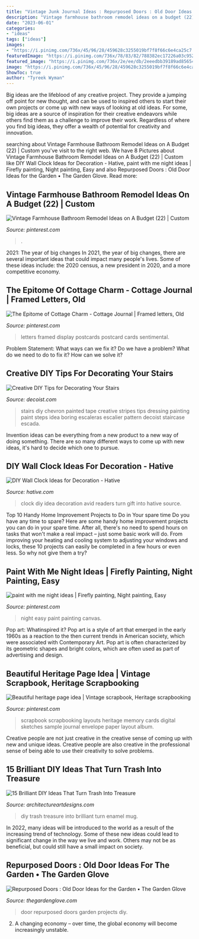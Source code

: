 ```yaml
---
title: "Vintage Junk Journal Ideas : Repurposed Doors : Old Door Ideas For The Garden • The Garden Glove"
description: "Vintage farmhouse bathroom remodel ideas on a budget (22)"
date: "2023-06-01"
categories:
- "ideas"
tags: ["ideas"]
images:
- "https://i.pinimg.com/736x/45/96/28/459628c3255019bf7f8f66c6e4ca25c7.jpg"
featuredImage: "https://i.pinimg.com/736x/78/83/82/788382ec17226a03c952e11c11033c00.jpg"
featured_image: "https://i.pinimg.com/736x/2e/ee/db/2eeedbb39189ad856542211aed2bd9a6.jpg"
image: "https://i.pinimg.com/736x/45/96/28/459628c3255019bf7f8f66c6e4ca25c7.jpg"
ShowToc: true
author: "Tyreek Wyman"
---
```



Big ideas are the lifeblood of any creative project. They provide a jumping off point for new thought, and can be used to inspired others to start their own projects or come up with new ways of looking at old ideas. For some, big ideas are a source of inspiration for their creative endeavors while others find them as a challenge to improve their work. Regardless of where you find big ideas, they offer a wealth of potential for creativity and innovation.

	

		
searching about Vintage Farmhouse Bathroom Remodel Ideas on A Budget (22) | Custom you've visit to the right web. We have 8 Pictures about Vintage Farmhouse Bathroom Remodel Ideas on A Budget (22) | Custom like DIY Wall Clock Ideas for Decoration - Hative, paint with me night ideas | Firefly painting, Night painting, Easy and also Repurposed Doors : Old Door Ideas for the Garden • The Garden Glove. Read more:
		
    
## Vintage Farmhouse Bathroom Remodel Ideas On A Budget (22) | Custom

<img loading=lazy src="https://i.pinimg.com/736x/2e/ee/db/2eeedbb39189ad856542211aed2bd9a6.jpg" onerror="this.onerror=null;this.src='https://tse4.mm.bing.net/th?id=OIP.sxdU_oo55dIMHVlOdiHC_gHaKr&amp;pid=15.1';" alt="Vintage Farmhouse Bathroom Remodel Ideas on A Budget (22) | Custom">

_Source: pinterest.com_

>. 

	

2021: The year of big changes
In 2021, the year of big changes, there are several important ideas that could impact many people's lives. Some of these ideas include: the 2020 census, a new president in 2020, and a more competitive economy.

    
## The Epitome Of Cottage Charm - Cottage Journal | Framed Letters, Old

<img loading=lazy src="https://i.pinimg.com/736x/c4/53/36/c4533610072f8d8a7272c74ed9b97c6d--framed-letters-love-letters.jpg" onerror="this.onerror=null;this.src='https://tse1.mm.bing.net/th?id=OIP.NmRUIacub7H9MFE2wccFHgHaLH&amp;pid=15.1';" alt="The Epitome of Cottage Charm - Cottage Journal | Framed letters, Old">

_Source: pinterest.com_

>letters framed display postcards postcard cards sentimental. 

	

Problem Statement: What ways can we fix it?
Do we have a problem?
What do we need to do to fix it?
How can we solve it?

    
## Creative DIY Tips For Decorating Your Stairs

<img loading=lazy src="http://cdn.decoist.com/wp-content/uploads/2012/09/chevron-DIY-painted-stairs-e1347023818367.jpg" onerror="this.onerror=null;this.src='https://tse3.mm.bing.net/th?id=OIP.2jRe3kxvtFBr4fWuJdAe_wHaHb&amp;pid=15.1';" alt="Creative DIY Tips for Decorating Your Stairs">

_Source: decoist.com_

>stairs diy chevron painted tape creative stripes tips dressing painting paint steps idea boring escaleras escalier pattern decoist staircase escada. 

	

Invention ideas can be everything from a new product to a new way of doing something. There are so many different ways to come up with new ideas, it's hard to decide which one to pursue.

    
## DIY Wall Clock Ideas For Decoration - Hative

<img loading=lazy src="https://hative.com/wp-content/uploads/2015/02/clock-ideas-for-decoration/2-wall-clock-decorating-ideas.jpg" onerror="this.onerror=null;this.src='https://tse2.mm.bing.net/th?id=OIP._dG8S7jpsqNMeP64YMCwtAHaLH&amp;pid=15.1';" alt="DIY Wall Clock Ideas for Decoration - Hative">

_Source: hative.com_

>clock diy idea decoration avid readers turn gift into hative source. 

	

Top 10 Handy Home Improvement Projects to Do in Your spare time
Do you have any time to spare? Here are some handy home improvement projects you can do in your spare time. After all, there's no need to spend hours on tasks that won't make a real impact – just some basic work will do. From improving your heating and cooling system to adjusting your windows and locks, these 10 projects can easily be completed in a few hours or even less. So why not give them a try?

    
## Paint With Me Night Ideas | Firefly Painting, Night Painting, Easy

<img loading=lazy src="https://i.pinimg.com/736x/78/83/82/788382ec17226a03c952e11c11033c00.jpg" onerror="this.onerror=null;this.src='https://tse1.mm.bing.net/th?id=OIP.5_tKyQqxI5pZ-YqTV1Z-1gHaJX&amp;pid=15.1';" alt="paint with me night ideas | Firefly painting, Night painting, Easy">

_Source: pinterest.com_

>night easy paint painting canvas. 

	

Pop art: Whatinspired it?
Pop art is a style of art that emerged in the early 1960s as a reaction to the then current trends in American society, which were associated with Contemporary Art. Pop art is often characterized by its geometric shapes and bright colors, which are often used as part of advertising and design.

    
## Beautiful Heritage Page Idea | Vintage Scrapbook, Heritage Scrapbooking

<img loading=lazy src="https://i.pinimg.com/736x/45/96/28/459628c3255019bf7f8f66c6e4ca25c7.jpg" onerror="this.onerror=null;this.src='https://tse4.mm.bing.net/th?id=OIP.EisYzvvKDSEdSZ22GACSBQHaHm&amp;pid=15.1';" alt="Beautiful heritage page idea | Vintage scrapbook, Heritage scrapbooking">

_Source: pinterest.com_

>scrapbook scrapbooking layouts heritage memory cards digital sketches sample journal envelope paper layout album. 

	

Creative people are not just creative in the creative sense of coming up with new and unique ideas. Creative people are also creative in the professional sense of being able to use their creativity to solve problems.

    
## 15 Brilliant DIY Ideas That Turn Trash Into Treasure

<img loading=lazy src="https://www.architectureartdesigns.com/wp-content/uploads/2016/10/15-Brilliant-DIY-Ideas-That-Turn-Trash-Into-Treasure-14.jpg" onerror="this.onerror=null;this.src='https://tse3.mm.bing.net/th?id=OIP.PoO8EgxxYMBz2pr4PX9EeAHaPn&amp;pid=15.1';" alt="15 Brilliant DIY Ideas That Turn Trash Into Treasure">

_Source: architectureartdesigns.com_

>diy trash treasure into brilliant turn enamel mug. 

	

In 2022, many ideas will be introduced to the world as a result of the increasing trend of technology. Some of these new ideas could lead to significant change in the way we live and work. Others may not be as beneficial, but could still have a small impact on society.

    
## Repurposed Doors : Old Door Ideas For The Garden • The Garden Glove

<img loading=lazy src="https://www.thegardenglove.com/wp-content/uploads/2014/02/0c39c84428dc6366851c15d5fa48e05c.jpg" onerror="this.onerror=null;this.src='https://tse1.mm.bing.net/th?id=OIP.D5JrrdWDXcN_-s3wnHW2fwAAAA&amp;pid=15.1';" alt="Repurposed Doors : Old Door Ideas for the Garden • The Garden Glove">

_Source: thegardenglove.com_

>door repurposed doors garden projects diy. 

	

2. A changing economy – over time, the global economy will become increasingly unstable.

